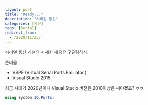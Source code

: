 ```yaml
---
layout: post
title: "Ready..."
description: "시리얼 통신"
categories: [통신]
tags: [Serial]
redirect_from:
  - /2020/11/25/
---
```


시리얼 통신 개념의 자세한 내용은 구글링하자.

준비물
- VSPE (Virtual Serial Ports Emulator )
- Visual Studio 2015

지금 시대가 2020년이니 Visual Studio 버전은 2010이상은 써야겠죠? ㅎㅎ

```C#
using System.IO.Ports;
```
